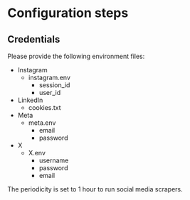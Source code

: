 # Configuration steps

## Credentials

Please provide the following environment files:
- Instagram
  - instagram.env
    - session_id
    - user_id
- LinkedIn
  - cookies.txt
- Meta
  - meta.env
    - email
    - password
- X
  - X.env
    - username
    - password
    - email
      
The periodicity is set to 1 hour to run social media scrapers.
